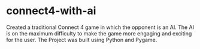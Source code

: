 # connect4-with-ai
Created a traditional Connect 4 game in which the opponent is an AI. The AI is on the maximum difficulty to make the game more engaging and exciting for the user.
The Project was built using Python and Pygame. 


